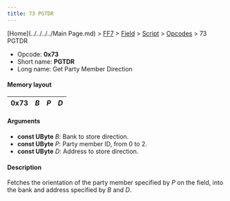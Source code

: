 ```yaml
---
title: 73 PGTDR
---
```


[Home](../../../../Main Page.md) > [FF7](../../../../FF7.md) > [Field](../../../Field.md) > [Script](../../Script.md) > [Opcodes](../Opcodes.md) > 73 PGTDR

-   Opcode: **0x73**
-   Short name: **PGTDR**
-   Long name: Get Party Member Direction

#### Memory layout

| 0x73 | *B* | *P* | *D* |
|------|-----|-----|-----|

#### Arguments

-   **const UByte** *B*: Bank to store direction.
-   **const UByte** *P*: Party member ID, from 0 to 2.
-   **const UByte** *D*: Address to store direction.

#### Description

Fetches the orientation of the party member specified by *P* on the field, into the bank and address specified by *B* and *D*.
